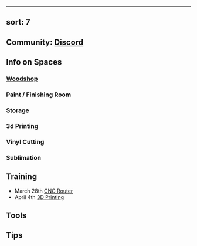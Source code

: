 
---
sort: 7
---

## Community: [Discord](https://discord.com/channels/542188140220383261/)
## Info on Spaces
### [Woodshop](./woodshop.md)
### Paint / Finishing Room
### Storage
### 3d Printing
### Vinyl Cutting
### Sublimation
## Training
- March 28th [CNC Router](https://discord.gg/jDxaVjFn?event=1204242756118257685)
- April 4th [3D Printing](https://discord.gg/jDxaVjFn?event=1219308551122452612)

## Tools
## Tips